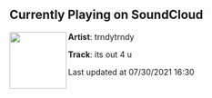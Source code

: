 ## Currently Playing on SoundCloud

[<img align="left" width="100" src="https://i1.sndcdn.com/artworks-Mz4z3hvt8B2qhAlS-CDgj6g-t500x500.jpg">](https://soundcloud.com/trndytrndy/its-out-4-u)

**Artist**: trndytrndy 

**Track**: its out 4 u

Last updated at 07/30/2021 16:30
